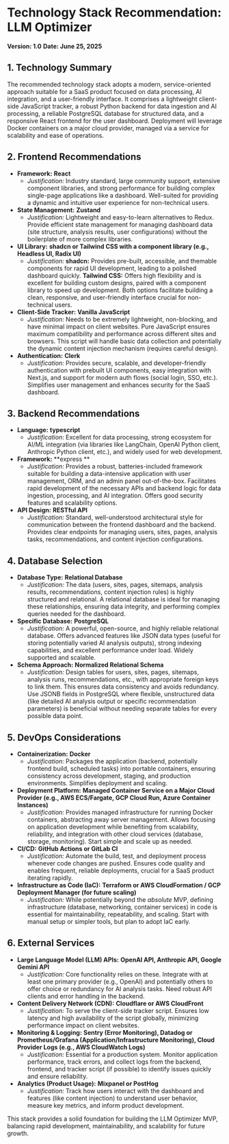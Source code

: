 # Technology Stack Recommendation: LLM Optimizer

**Version: 1.0**
**Date: June 25, 2025**

## 1. Technology Summary

The recommended technology stack adopts a modern, service-oriented approach suitable for a SaaS product focused on data processing, AI integration, and a user-friendly interface. It comprises a lightweight client-side JavaScript tracker, a robust Python backend for data ingestion and AI processing, a reliable PostgreSQL database for structured data, and a responsive React frontend for the user dashboard. Deployment will leverage Docker containers on a major cloud provider, managed via a service for scalability and ease of operations.

## 2. Frontend Recommendations

- **Framework:** **React**
  - _Justification:_ Industry standard, large community support, extensive component libraries, and strong performance for building complex single-page applications like a dashboard. Well-suited for providing a dynamic and intuitive user experience for non-technical users.
- **State Management:** **Zustand**
  - _Justification:_ Lightweight and easy-to-learn alternatives to Redux. Provide efficient state management for managing dashboard data (site structure, analysis results, user configurations) without the boilerplate of more complex libraries.
- **UI Library:** **shadcn or Tailwind CSS with a component library (e.g., Headless UI, Radix UI)**
  - _Justification:_ **shadcn:** Provides pre-built, accessible, and themable components for rapid UI development, leading to a polished dashboard quickly. **Tailwind CSS:** Offers high flexibility and is excellent for building custom designs, paired with a component library to speed up development. Both options facilitate building a clean, responsive, and user-friendly interface crucial for non-technical users.
- **Client-Side Tracker:** **Vanilla JavaScript**
  - _Justification:_ Needs to be extremely lightweight, non-blocking, and have minimal impact on client websites. Pure JavaScript ensures maximum compatibility and performance across different sites and browsers. This script will handle basic data collection and potentially the dynamic content injection mechanism (requires careful design).
- **Authentication:** **Clerk**
  - _Justification:_ Provides secure, scalable, and developer-friendly authentication with prebuilt UI components, easy integration with Next.js, and support for modern auth flows (social login, SSO, etc.). Simplifies user management and enhances security for the SaaS dashboard.

## 3. Backend Recommendations

- **Language:** **typescript**
  - _Justification:_ Excellent for data processing, strong ecosystem for AI/ML integration (via libraries like LangChain, OpenAI Python client, Anthropic Python client, etc.), and widely used for web development.
- **Framework:** **express **
  - _Justification:_ Provides a robust, batteries-included framework suitable for building a data-intensive application with user management, ORM, and an admin panel out-of-the-box. Facilitates rapid development of the necessary APIs and backend logic for data ingestion, processing, and AI integration. Offers good security features and scalability options.
- **API Design:** **RESTful API**
  - _Justification:_ Standard, well-understood architectural style for communication between the frontend dashboard and the backend. Provides clear endpoints for managing users, sites, pages, analysis tasks, recommendations, and content injection configurations.

## 4. Database Selection

- **Database Type:** **Relational Database**
  - _Justification:_ The data (users, sites, pages, sitemaps, analysis results, recommendations, content injection rules) is highly structured and relational. A relational database is ideal for managing these relationships, ensuring data integrity, and performing complex queries needed for the dashboard.
- **Specific Database:** **PostgreSQL**
  - _Justification:_ A powerful, open-source, and highly reliable relational database. Offers advanced features like JSON data types (useful for storing potentially varied AI analysis outputs), strong indexing capabilities, and excellent performance under load. Widely supported and scalable.
- **Schema Approach:** **Normalized Relational Schema**
  - _Justification:_ Design tables for users, sites, pages, sitemaps, analysis runs, recommendations, etc., with appropriate foreign keys to link them. This ensures data consistency and avoids redundancy. Use JSONB fields in PostgreSQL where flexible, unstructured data (like detailed AI analysis output or specific recommendation parameters) is beneficial without needing separate tables for every possible data point.

## 5. DevOps Considerations

- **Containerization:** **Docker**
  - _Justification:_ Packages the application (backend, potentially frontend build, scheduled tasks) into portable containers, ensuring consistency across development, staging, and production environments. Simplifies deployment and scaling.
- **Deployment Platform:** **Managed Container Service on a Major Cloud Provider (e.g., AWS ECS/Fargate, GCP Cloud Run, Azure Container Instances)**
  - _Justification:_ Provides managed infrastructure for running Docker containers, abstracting away server management. Allows focusing on application development while benefiting from scalability, reliability, and integration with other cloud services (database, storage, monitoring). Start simple and scale up as needed.
- **CI/CD:** **GitHub Actions or GitLab CI**
  - _Justification:_ Automate the build, test, and deployment process whenever code changes are pushed. Ensures code quality and enables frequent, reliable deployments, crucial for a SaaS product iterating rapidly.
- **Infrastructure as Code (IaC):** **Terraform or AWS CloudFormation / GCP Deployment Manager (for future scaling)**
  - _Justification:_ While potentially beyond the _absolute_ MVP, defining infrastructure (database, networking, container services) in code is essential for maintainability, repeatability, and scaling. Start with manual setup or simpler tools, but plan to adopt IaC early.

## 6. External Services

- **Large Language Model (LLM) APIs:** **OpenAI API, Anthropic API, Google Gemini API**
  - _Justification:_ Core functionality relies on these. Integrate with at least one primary provider (e.g., OpenAI) and potentially others to offer choice or redundancy for AI analysis tasks. Need robust API clients and error handling in the backend.
- **Content Delivery Network (CDN):** **Cloudflare or AWS CloudFront**
  - _Justification:_ To serve the client-side tracker script. Ensures low latency and high availability of the script globally, minimizing performance impact on client websites.
- **Monitoring & Logging:** **Sentry (Error Monitoring), Datadog or Prometheus/Grafana (Application/Infrastructure Monitoring), Cloud Provider Logs (e.g., AWS CloudWatch Logs)**
  - _Justification:_ Essential for a production system. Monitor application performance, track errors, and collect logs from the backend, frontend, and tracker script (if possible) to identify issues quickly and ensure reliability.
- **Analytics (Product Usage):** **Mixpanel or PostHog**
  - _Justification:_ Track how users interact with the dashboard and features (like content injection) to understand user behavior, measure key metrics, and inform product development.

This stack provides a solid foundation for building the LLM Optimizer MVP, balancing rapid development, maintainability, and scalability for future growth.

```

```
